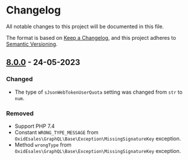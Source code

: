 # Changelog
All notable changes to this project will be documented in this file.

The format is based on [Keep a Changelog](https://keepachangelog.com/en/1.0.0/),
and this project adheres to [Semantic Versioning](https://semver.org/spec/v2.0.0.html).

## [8.0.0] - 24-05-2023

### Changed
- The type of `sJsonWebTokenUserQuota` setting was changed from `str` to `num`.

### Removed
- Support PHP 7.4
- Constant `WRONG_TYPE_MESSAGE` from `OxidEsales\GraphQL\Base\Exception\MissingSignatureKey` exception.
- Method `wrongType` from `OxidEsales\GraphQL\Base\Exception\MissingSignatureKey` exception.

[8.0.0]: https://github.com/OXID-eSales/graphql-base-module/compare/v7.0.2...v8.0.0
